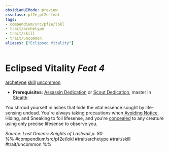 ```yaml
---
obsidianUIMode: preview
cssclass: pf2e,pf2e-feat
tags:
- compendium/src/pf2e/lokl
- trait/archetype
- trait/skill
- trait/uncommon
aliases: ["Eclipsed Vitality"]
---
```

# Eclipsed Vitality  *Feat 4*  
[archetype](../../rules/traits/archetype.md)  [skill](../../rules/traits/skill.md)  [uncommon](../../rules/traits/uncommon.md)  

- **Prerequisites**: [Assassin Dedication](assassin-dedication-apg.md) or [Scout Dedication](scout-dedication-apg.md), master in [Stealth](../skills.md#Stealth)

You shroud yourself in ashes that hide the vital essence sought by life-sensing undead. You're always taking precautions when [Avoiding Notice](../../rules/actions/avoid-notice.md), Hiding, and Sneaking to foil lifesense, and you're [concealed](../../rules/conditions.md#Concealed) to any creature using only precise lifesense to observe you.

*Source: Lost Omens: Knights of Lastwall p. 80*  
%% #compendium/src/pf2e/lokl #trait/archetype #trait/skill #trait/uncommon %%